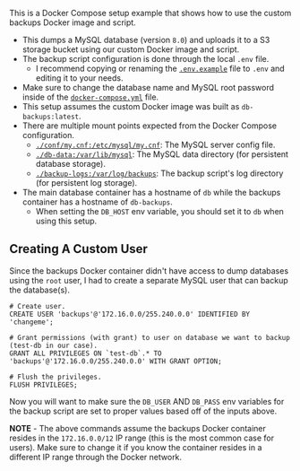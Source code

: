 This is a Docker Compose setup example that shows how to use the custom backups Docker image and script.

* This dumps a MySQL database (version `8.0`) and uploads it to a S3 storage bucket using our custom Docker image and script.
* The backup script configuration is done through the local `.env` file.
    * I recommend copying or renaming the [`.env.example`](./.env.example) file to `.env` and editing it to your needs.
* Make sure to change the database name and MySQL root password inside of the [`docker-compose.yml`](./docker-compose.yml) file.
* This setup assumes the custom Docker image was built as `db-backups:latest`.
* There are multiple mount points expected from the Docker Compose configuration.
    * [`./conf/my.cnf:/etc/mysql/my.cnf`](./conf/my.cnf): The MySQL server config file.
    * [`./db-data:/var/lib/mysql`](./db-data): The MySQL data directory (for persistent database storage).
    * [`./backup-logs:/var/log/backups`](./backup-logs/): The backup script's log directory (for persistent log storage).
* The main database container has a hostname of `db` while the backups container has a hostname of `db-backups`.
    * When setting the `DB_HOST` env variable, you should set it to `db` when using this setup.

## Creating A Custom User
Since the backups Docker container didn't have access to dump databases using the `root` user, I had to create a separate MySQL user that can backup the database(s).

```mysql
# Create user.
CREATE USER 'backups'@'172.16.0.0/255.240.0.0' IDENTIFIED BY 'changeme';

# Grant permissions (with grant) to user on database we want to backup (test-db in our case).
GRANT ALL PRIVILEGES ON `test-db`.* TO 'backups'@'172.16.0.0/255.240.0.0' WITH GRANT OPTION;

# Flush the privileges.
FLUSH PRIVILEGES;
```

Now you will want to make sure the `DB_USER` AND `DB_PASS` env variables for the backup script are set to proper values based off of the inputs above.

**NOTE** - The above commands assume the backups Docker container resides in the `172.16.0.0/12` IP range (this is the most common case for users). Make sure to change it if you know the container resides in a different IP range through the Docker network.